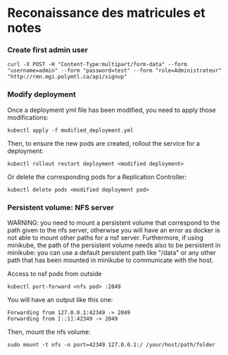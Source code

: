 # Reconaissance des matricules et notes

### Create first admin user
```
curl -X POST -H "Content-Type:multipart/form-data" --form "username=admin" --form "password=test" --form "role=Administrateur" "http://rmn.mgi.polymtl.ca/api/signup"
```

### Modify deployment
Once a deployment yml file has been modified, you need to apply those modifications:
```
kubectl apply -f modified_deployment.yml
```
Then, to ensure the new pods are created, rollout the service for a deployment:
```
kubectl rollout restart deployment <modified deployment>
```
Or delete the corresponding pods for a Replication Controller:
```
kubectl delete pods <modified deployment pod>
```

### Persistent volume: NFS server
WARNING: you need to mount a persistent volume that correspond to the path given to the nfs server, otherwise you will have an error as docker is not able to mount other paths for a nsf server. Furthermore, if using minikube, the path of the persistent volume needs also to be persistent in minikube: you can use a default persistent path like "/data" or any other path that has been mounted in minikube to communicate with the host.

Access to nsf pods from outside
```
kubectl port-forward <nfs pod> :2049
```

You will have an output like this one:
```
Forwarding from 127.0.0.1:42349 -> 2049
Forwarding from [::1]:42349 -> 2049
```

Then, mount the nfs volume:
```
sudo mount -t nfs -o port=42349 127.0.0.1:/ /your/host/path/folder
```

